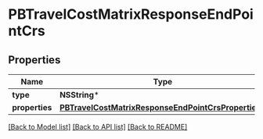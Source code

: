 # PBTravelCostMatrixResponseEndPointCrs

## Properties
Name | Type | Description | Notes
------------ | ------------- | ------------- | -------------
**type** | **NSString*** |  | 
**properties** | [**PBTravelCostMatrixResponseEndPointCrsProperties***](PBTravelCostMatrixResponseEndPointCrsProperties.md) |  | [optional] 

[[Back to Model list]](../README.md#documentation-for-models) [[Back to API list]](../README.md#documentation-for-api-endpoints) [[Back to README]](../README.md)


